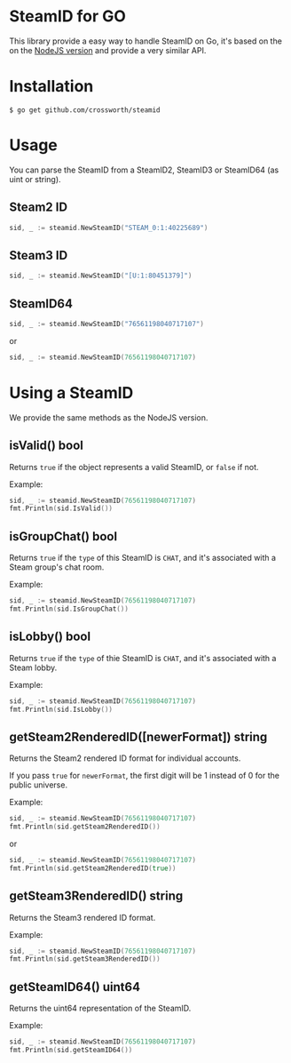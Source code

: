 # SteamID for GO

This library provide a easy way to handle SteamID on Go, it's based on the on the [NodeJS version](https://github.com/DoctorMcKay/node-steamid) and provide a very similar API.
 

# Installation

    $ go get github.com/crossworth/steamid


# Usage

You can parse the SteamID from a SteamID2, SteamID3 or SteamID64 (as uint or string).

## Steam2 ID

```go
sid, _ := steamid.NewSteamID("STEAM_0:1:40225689")
```

## Steam3 ID

```go
sid, _ := steamid.NewSteamID("[U:1:80451379]")
```

## SteamID64

```go
sid, _ := steamid.NewSteamID("76561198040717107")
```

or

```go
sid, _ := steamid.NewSteamID(76561198040717107)
```

# Using a SteamID

We provide the same methods as the NodeJS version.

## isValid() bool

Returns `true` if the object represents a valid SteamID, or `false` if not.

Example:

```go
sid, _ := steamid.NewSteamID(76561198040717107)
fmt.Println(sid.IsValid())
```

## isGroupChat() bool

Returns `true` if the `type` of this SteamID is `CHAT`, and it's associated with a Steam group's chat room.

Example:

```go
sid, _ := steamid.NewSteamID(76561198040717107)
fmt.Println(sid.IsGroupChat())
```

## isLobby() bool

Returns `true` if the `type` of thie SteamID is `CHAT`, and it's associated with a Steam lobby.

Example:

```go
sid, _ := steamid.NewSteamID(76561198040717107)
fmt.Println(sid.IsLobby())
```

## getSteam2RenderedID([newerFormat]) string


Returns the Steam2 rendered ID format for individual accounts. 

If you pass `true` for `newerFormat`, the first digit will be 1 instead of 0 for the public universe.


Example:

```go
sid, _ := steamid.NewSteamID(76561198040717107)
fmt.Println(sid.getSteam2RenderedID())
```

or


```go
sid, _ := steamid.NewSteamID(76561198040717107)
fmt.Println(sid.getSteam2RenderedID(true))
```

## getSteam3RenderedID() string

Returns the Steam3 rendered ID format.

Example:

```go
sid, _ := steamid.NewSteamID(76561198040717107)
fmt.Println(sid.getSteam3RenderedID())
```

## getSteamID64() uint64

Returns the uint64 representation of the SteamID.

Example:

```go
sid, _ := steamid.NewSteamID(76561198040717107)
fmt.Println(sid.getSteamID64())
```